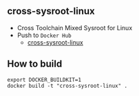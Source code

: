 cross-sysroot-linux
------

* Cross Toolchain Mixed Sysroot for Linux
* Push to `Docker Hub`
  - [cross-sysroot-linux](https://hub.docker.com/r/valord577/cross-sysroot-linux/tags)

How to build 
------

```shell
export DOCKER_BUILDKIT=1
docker build -t "cross-sysroot-linux" .
```
